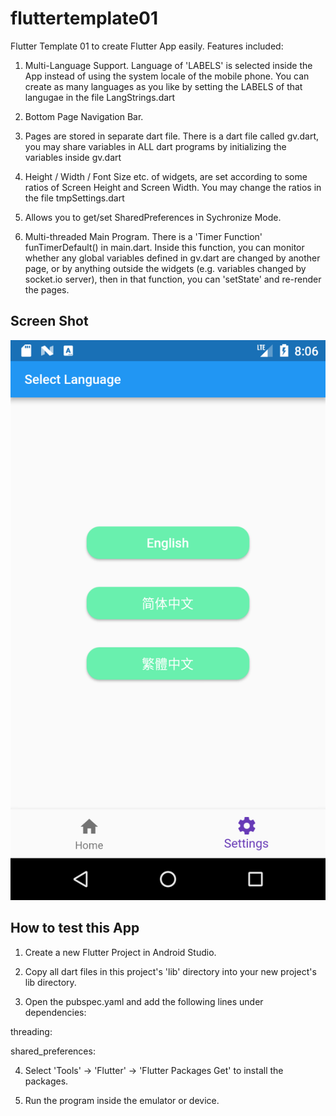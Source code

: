 # fluttertemplate01

Flutter Template 01 to create Flutter App easily.  Features included:

1. Multi-Language Support.  Language of 'LABELS' is selected inside the App instead of using the system locale of the mobile phone.  You can create as many languages as you like by setting the LABELS of that langugae in the file LangStrings.dart

2. Bottom Page Navigation Bar.

3. Pages are stored in separate dart file.  There is a dart file called gv.dart, you may share variables in ALL dart programs by initializing the variables inside gv.dart

4. Height / Width / Font Size etc. of widgets, are set according to some ratios of Screen Height and Screen Width.  You may change the ratios in the file tmpSettings.dart

5. Allows you to get/set SharedPreferences in Sychronize Mode.

6. Multi-threaded Main Program.  There is a 'Timer Function' funTimerDefault() in main.dart.  Inside this function, you can monitor whether any global variables defined in gv.dart are changed by another page, or by anything outside the widgets (e.g. variables changed by socket.io server), then in that function, you can 'setState' and re-render the pages.


## Screen Shot

![ScreenShot](https://raw.githubusercontent.com/lhcdims/fluttertemplate01/master/lib/fluttertemplate01.png)


## How to test this App

1. Create a new Flutter Project in Android Studio.

2. Copy all dart files in this project's 'lib' directory into your new project's lib directory.

3. Open the pubspec.yaml and add the following lines under dependencies:

  threading:
  
  shared_preferences:

4. Select 'Tools' -> 'Flutter' -> 'Flutter Packages Get' to install the packages.

5. Run the program inside the emulator or device.

